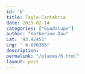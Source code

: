 ```yaml
---
id: '6'
title: Tagle-Cantabria
date: 2019-02-14
categories: ["Guadalupe"]
author: "Katherine Dau"
Lat: '43.42451'
Lng: "-4.076338"
description:
permalink: "/places/6.html"
layout: post
---
```

